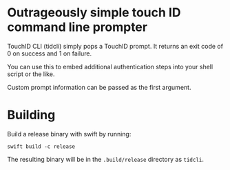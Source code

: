 # Outrageously simple touch ID command line prompter

TouchID CLI (tidcli) simply pops a TouchID prompt.
It returns an exit code of 0 on success and 1 on failure.

You can use this to embed additional authentication steps into your shell script or the like.

Custom prompt information can be passed as the first argument.

# Building

Build a release binary with swift by running:

`swift build -c release`

The resulting binary will be in the `.build/release` directory as `tidcli`.
